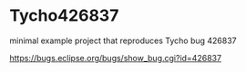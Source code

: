 # Tycho426837
 minimal example project that reproduces Tycho bug 426837
 
 https://bugs.eclipse.org/bugs/show_bug.cgi?id=426837

